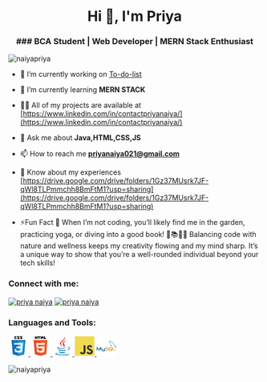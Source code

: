 <h1 align="center">Hi 👋, I'm Priya </h1>
<h3 align="center">### BCA Student | Web Developer | MERN Stack Enthusiast</h3>

<p align="left"> <img src="https://komarev.com/ghpvc/?username=naiyapriya&label=Profile%20views&color=0e75b6&style=flat" alt="naiyapriya" /> </p>

- 🔭 I’m currently working on [To-do-list](https://naiyapriya.github.io/To-do-List/)

- 🌱 I’m currently learning **MERN STACK**

- 👨‍💻 All of my projects are available at [https://www.linkedin.com/in/contactpriyanaiya/](https://www.linkedin.com/in/contactpriyanaiya/)

- 💬 Ask me about **Java,HTML,CSS,JS**

- 📫 How to reach me **priyanaiya021@gmail.com**

- 📄 Know about my experiences [https://drive.google.com/drive/folders/1Gz37MUsrk7JF-qWl8TLPmmchh8BmFtM1?usp=sharing](https://drive.google.com/drive/folders/1Gz37MUsrk7JF-qWl8TLPmmchh8BmFtM1?usp=sharing)

- ⚡Fun Fact 🌱 When I’m not coding, you’ll likely find me in the garden, practicing yoga, or diving into a good book! 🌻📚🧘‍♀️ Balancing code with nature and wellness keeps my creativity flowing and my mind sharp. It’s a unique way to show that you’re a well-rounded individual beyond your tech skills!

<h3 align="left">Connect with me:</h3>
<p align="left">
<a href="https://linkedin.com/in/priya naiya" target="blank"><img align="center" src="https://raw.githubusercontent.com/rahuldkjain/github-profile-readme-generator/master/src/images/icons/Social/linked-in-alt.svg" alt="priya naiya" height="30" width="40" /></a>
<a href="https://www.codechef.com/users/priya naiya" target="blank"><img align="center" src="https://cdn.jsdelivr.net/npm/simple-icons@3.1.0/icons/codechef.svg" alt="priya naiya" height="30" width="40" /></a>
</p>

<h3 align="left">Languages and Tools:</h3>
<p align="left"> <a href="https://www.w3schools.com/css/" target="_blank" rel="noreferrer"> <img src="https://raw.githubusercontent.com/devicons/devicon/master/icons/css3/css3-original-wordmark.svg" alt="css3" width="40" height="40"/> </a> <a href="https://www.w3.org/html/" target="_blank" rel="noreferrer"> <img src="https://raw.githubusercontent.com/devicons/devicon/master/icons/html5/html5-original-wordmark.svg" alt="html5" width="40" height="40"/> </a> <a href="https://www.java.com" target="_blank" rel="noreferrer"> <img src="https://raw.githubusercontent.com/devicons/devicon/master/icons/java/java-original.svg" alt="java" width="40" height="40"/> </a> <a href="https://developer.mozilla.org/en-US/docs/Web/JavaScript" target="_blank" rel="noreferrer"> <img src="https://raw.githubusercontent.com/devicons/devicon/master/icons/javascript/javascript-original.svg" alt="javascript" width="40" height="40"/> </a> <a href="https://www.mysql.com/" target="_blank" rel="noreferrer"> <img src="https://raw.githubusercontent.com/devicons/devicon/master/icons/mysql/mysql-original-wordmark.svg" alt="mysql" width="40" height="40"/> </a> </p>

<p><img align="center" src="https://github-readme-stats.vercel.app/api/top-langs?username=naiyapriya&show_icons=true&locale=en&layout=compact" alt="naiyapriya" /></p>

